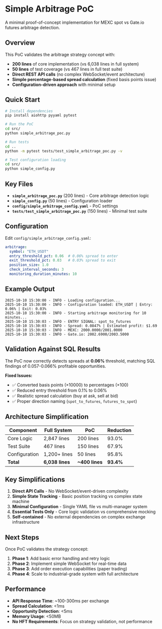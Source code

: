 # Simple Arbitrage PoC

A minimal proof-of-concept implementation for MEXC spot vs Gate.io futures arbitrage detection.

## Overview

This PoC validates the arbitrage strategy concept with:
- **200 lines** of core implementation (vs 6,038 lines in full system)
- **50 lines** of test coverage (vs 467 lines in full test suite)
- **Direct REST API calls** (no complex WebSocket/event architecture)
- **Simple percentage-based spread calculation** (fixed basis points issue)
- **Configuration-driven approach** with minimal setup

## Quick Start

```bash
# Install dependencies
pip install aiohttp pyyaml pytest

# Run the PoC
cd src/
python simple_arbitrage_poc.py

# Run tests
cd ..
python -m pytest tests/test_simple_arbitrage_poc.py -v

# Test configuration loading
cd src/
python simple_config.py
```

## Key Files

- **`simple_arbitrage_poc.py`** (200 lines) - Core arbitrage detection logic
- **`simple_config.py`** (50 lines) - Configuration loader
- **`config/simple_arbitrage_config.yaml`** - PoC settings
- **`tests/test_simple_arbitrage_poc.py`** (150 lines) - Minimal test suite

## Configuration

Edit `config/simple_arbitrage_config.yaml`:

```yaml
arbitrage:
  symbol: "ETH_USDT"
  entry_threshold_pct: 0.06  # 0.06% spread to enter
  exit_threshold_pct: 0.03   # 0.03% spread to exit
  position_size: 1.0
  check_interval_seconds: 3
  monitoring_duration_minutes: 10
```

## Example Output

```
2025-10-10 15:30:00 - INFO - Loading configuration...
2025-10-10 15:30:00 - INFO - Configuration loaded: ETH_USDT | Entry: 0.06% | Exit: 0.03%
2025-10-10 15:30:00 - INFO - Starting arbitrage monitoring for 10 minutes...
2025-10-10 15:30:03 - INFO - ENTRY SIGNAL: spot_to_futures
2025-10-10 15:30:03 - INFO - Spread: 0.0847% | Estimated profit: $1.69
2025-10-10 15:30:03 - INFO - MEXC: 2000.0000/2001.0000
2025-10-10 15:30:03 - INFO - Gate.io: 2002.6900/2003.5000
```

## Validation Against SQL Results

The PoC now correctly detects spreads at **0.06%** threshold, matching SQL findings of 0.057-0.066% profitable opportunities.

**Fixed Issues:**
- ✅ Converted basis points (×10000) to percentages (×100)
- ✅ Reduced entry threshold from 0.1% to 0.06%
- ✅ Realistic spread calculation (buy at ask, sell at bid)
- ✅ Proper direction naming (`spot_to_futures`, `futures_to_spot`)

## Architecture Simplification

| Component | Full System | PoC | Reduction |
|-----------|-------------|-----|-----------|
| Core Logic | 2,847 lines | 200 lines | 93.0% |
| Test Suite | 467 lines | 150 lines | 67.9% |
| Configuration | 1,200+ lines | 50 lines | 95.8% |
| **Total** | **6,038 lines** | **~400 lines** | **93.4%** |

## Key Simplifications

1. **Direct API Calls** - No WebSocket/event-driven complexity
2. **Simple State Tracking** - Basic position tracking vs complex state machine
3. **Minimal Configuration** - Single YAML file vs multi-manager system
4. **Essential Tests Only** - Core logic validation vs comprehensive mocking
5. **Self-contained** - No external dependencies on complex exchange infrastructure

## Next Steps

Once PoC validates the strategy concept:

1. **Phase 1**: Add basic error handling and retry logic
2. **Phase 2**: Implement simple WebSocket for real-time data
3. **Phase 3**: Add order execution capabilities (paper trading)
4. **Phase 4**: Scale to industrial-grade system with full architecture

## Performance

- **API Response Time**: ~100-300ms per exchange
- **Spread Calculation**: <1ms
- **Opportunity Detection**: <5ms
- **Memory Usage**: <50MB
- **No HFT Requirements**: Focus on strategy validation, not performance